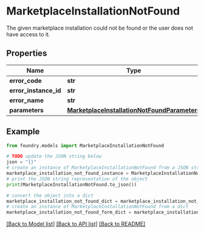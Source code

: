 # MarketplaceInstallationNotFound

The given marketplace installation could not be found or the user does not have access to it.

## Properties

Name | Type | Description | Notes
------------ | ------------- | ------------- | -------------
**error_code** | **str** |  |
**error_instance_id** | **str** |  | \[optional\]
**error_name** | **str** |  |
**parameters** | [**MarketplaceInstallationNotFoundParameters**](MarketplaceInstallationNotFoundParameters.md) |  |

## Example

```python
from foundry.models import MarketplaceInstallationNotFound

# TODO update the JSON string below
json = "{}"
# create an instance of MarketplaceInstallationNotFound from a JSON string
marketplace_installation_not_found_instance = MarketplaceInstallationNotFound.from_json(json)
# print the JSON string representation of the object
print(MarketplaceInstallationNotFound.to_json())

# convert the object into a dict
marketplace_installation_not_found_dict = marketplace_installation_not_found_instance.to_dict()
# create an instance of MarketplaceInstallationNotFound from a dict
marketplace_installation_not_found_form_dict = marketplace_installation_not_found.from_dict(marketplace_installation_not_found_dict)
```

[\[Back to Model list\]](../README.md#documentation-for-models) [\[Back to API list\]](../README.md#documentation-for-api-endpoints) [\[Back to README\]](../README.md)
